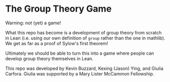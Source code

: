 # The Group Theory Game

Warning: not (yet) a game!

What this repo has become is a development of group theory from scratch in Lean (i.e. using our own definition of `group` rather than the one in mathlib). We get as far as a proof of Sylow's first theorem!

Ultimately we should be able to turn this into a game where people can develop group theory themselves in Lean.

This repo was developed by Kevin Buzzard, Kexing (Jason) Ying, and Giulia Carfora. Giulia was supported by a Mary Lister McCammon Fellowship.
